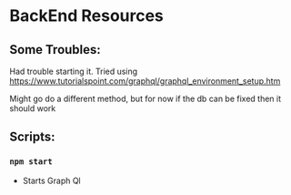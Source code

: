 # BackEnd Resources
Some Troubles:
-------------------------
Had trouble starting it. 
Tried using https://www.tutorialspoint.com/graphql/graphql_environment_setup.htm

Might go do a different method, but for now if the db can be fixed then it should work

Scripts:
---------------------
### ```npm start```
- Starts Graph Ql
